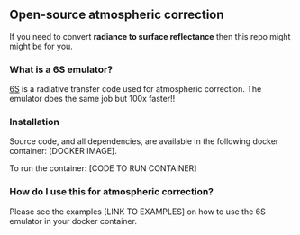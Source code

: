 ## Open-source atmospheric correction 

If you need to convert **radiance to surface reflectance** then this repo might might be for you.

### What is a 6S emulator?

[6S](http://modis-sr.ltdri.org/pages/6SCode.html) is a radiative transfer code used for atmospheric correction. The emulator does the same job but 100x faster!!

### Installation

Source code, and all dependencies, are available in the following docker container: [DOCKER IMAGE].

To run the container: [CODE TO RUN CONTAINER]

### How do I use this for atmospheric correction?

Please see the examples [LINK TO EXAMPLES] on how to use the 6S emulator in your docker container.
